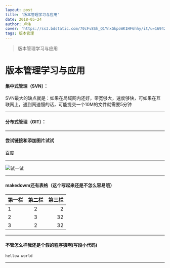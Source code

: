 ```yaml
---
layout: post
title: '版本管理学习与应用'
date: 2018-05-24
author: 卢伟
cover: 'https://ss3.bdstatic.com/70cFv8Sh_Q1YnxGkpoWK1HF6hhy/it/u=1694240432,3664501847&fm=27&gp=0.jpg'
tags: 版本管理
---
```


> 版本管理学习与应用

# 版本管理学习与应用

#### 集中式管理（SVN）：
SVN最大的缺点就是：如果在局域网内还好，带宽够大，速度够快，可如果在互联网上，遇到网速慢的话，可能提交一个10M的文件就需要5分钟

***

#### 分布式管理（GIT）：


***

#### 尝试链接和添加图片试试

[百度](www.baidu.com)

***

![试一试](https://www.baidu.com/img/bd_logo1.png)

***

#### makedowm还有表格（这个写起来还是不怎么容易哦）

| 第一栏        	| 第二栏    	| 第三栏  |
| ------------- 	|:----------: | -----:|
| 1     			| 2 			| 2 		|
| 2      			| 3     		|   32 	|
| 3 				| 2      		|   32 	|

***

#### 不管怎么样我还是个假的程序猿啊(写段小代码)

` hellow world `

***

